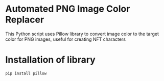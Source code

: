 # Automated PNG Image Color Replacer
This Python script uses Pillow library to convert image color to the target color for PNG images, useful for creating NFT characters

# Installation of library
```bash
pip install pillow
```
